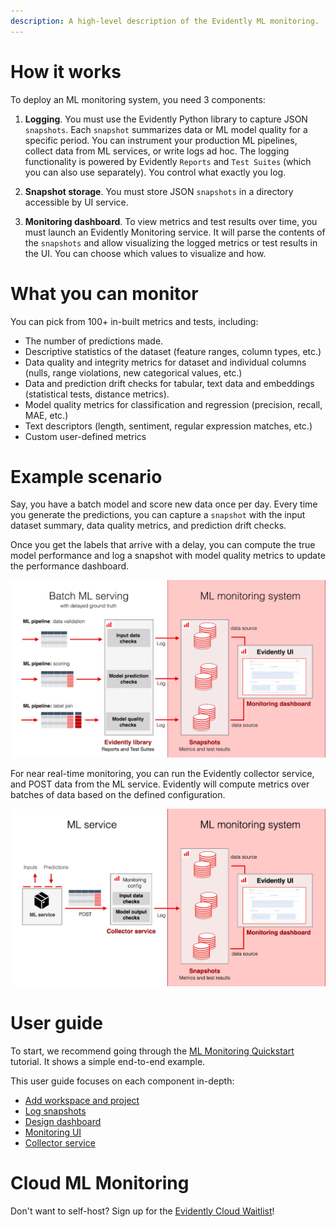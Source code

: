 ```yaml
---
description: A high-level description of the Evidently ML monitoring. 
---   
```


# How it works

To deploy an ML monitoring system, you need 3 components:

1. **Logging**. You must use the Evidently Python library to capture JSON `snapshots`. Each `snapshot` summarizes data or ML model quality for a specific period. You can instrument your production ML pipelines, collect data from ML services, or write logs ad hoc. The logging functionality is powered by Evidently `Reports` and `Test Suites` (which you can also use separately). You control what exactly you log.

2. **Snapshot storage**. You must store JSON `snapshots` in a directory accessible by UI service. 

3. **Monitoring dashboard**. To view metrics and test results over time, you must launch an Evidently Monitoring service. It will parse the contents of the `snapshots` and allow visualizing the logged metrics or test results in the UI. You can choose which values to visualize and how.

# What you can monitor

You can pick from 100+ in-built metrics and tests, including:
* The number of predictions made.
* Descriptive statistics of the dataset (feature ranges, column types, etc.)
* Data quality and integrity metrics for dataset and individual columns (nulls, range violations, new categorical values, etc.)
* Data and prediction drift checks for tabular, text data and embeddings (statistical tests, distance metrics).
* Model quality metrics for classification and regression (precision, recall, MAE, etc.)
* Text descriptors (length, sentiment, regular expression matches, etc.)
* Custom user-defined metrics

# Example scenario
Say, you have a batch model and score new data once per day. Every time you generate the predictions, you can capture a `snapshot` with the input dataset summary, data quality metrics, and prediction drift checks. 

Once you get the labels that arrive with a delay, you can compute the true model performance and log a snapshot with model quality metrics to update the performance dashboard.

![](../.gitbook/assets/monitoring/monitoring_batch_workflow_min.png)

For near real-time monitoring, you can run the Evidently collector service, and POST data from the ML service. Evidently will compute metrics over batches of data based on the defined configuration. 

![](../.gitbook/assets/monitoring/monitoring_collector_min.png)

# User guide 

To start, we recommend going through the [ML Monitoring Quickstart](https://docs.evidentlyai.com/get-started/tutorial-monitoring) tutorial. It shows a simple end-to-end example.

This user guide focuses on each component in-depth:
* [Add workspace and project](workspace_project.md)
* [Log snapshots](snapshots.md)
* [Design dashboard](design_dashboard.md)
* [Monitoring UI](monitoring_ui.md)
* [Collector service](collector_service.md)

# Cloud ML Monitoring

Don't want to self-host? Sign up for the [Evidently Cloud Waitlist](https://www.evidentlyai.com/product/cloud)!

